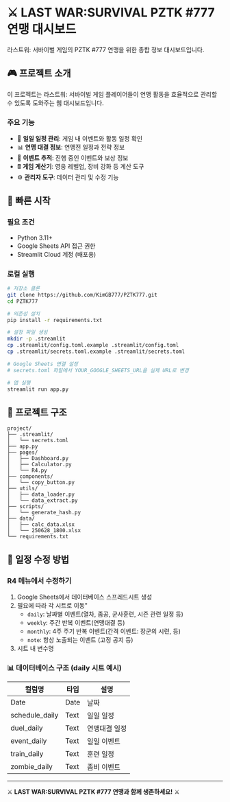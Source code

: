 # ⚔️ LAST WAR:SURVIVAL PZTK #777 연맹 대시보드

라스트워: 서바이벌 게임의 PZTK #777 연맹을 위한 종합 정보 대시보드입니다.

## 🎮 프로젝트 소개

이 프로젝트는 라스트워: 서바이벌 게임 플레이어들이 연맹 활동을 효율적으로 관리할 수 있도록 도와주는 웹 대시보드입니다.

### 주요 기능
- 📅 **일일 일정 관리**: 게임 내 이벤트와 활동 일정 확인
- 📊 **연맹 대결 정보**: 연맹전 일정과 전략 정보
- 🎯 **이벤트 추적**: 진행 중인 이벤트와 보상 정보
- 🖩 **게임 계산기**: 영웅 레벨업, 장비 강화 등 계산 도구
- ⚙️ **관리자 도구**: 데이터 관리 및 수정 기능

## 🚀 빠른 시작

### 필요 조건
- Python 3.11+
- Google Sheets API 접근 권한
- Streamlit Cloud 계정 (배포용)

### 로컬 실행
```bash
# 저장소 클론
git clone https://github.com/KimGB777/PZTK777.git
cd PZTK777

# 의존성 설치
pip install -r requirements.txt

# 설정 파일 생성
mkdir -p .streamlit
cp .streamlit/config.toml.example .streamlit/config.toml
cp .streamlit/secrets.toml.example .streamlit/secrets.toml

# Google Sheets 연결 설정
# secrets.toml 파일에서 YOUR_GOOGLE_SHEETS_URL을 실제 URL로 변경

# 앱 실행
streamlit run app.py
```

## 📁 프로젝트 구조

```
project/
├── .streamlit/
│   └── secrets.toml
├── app.py
├── pages/
│   ├── Dashboard.py
│   ├── Calculator.py
│   └── R4.py
├── components/
│   └── copy_button.py
├── utils/
│   ├── data_loader.py
│   └── data_extract.py
├── scripts/
│   └── generate_hash.py
├── data/
│   ├── calc_data.xlsx
│   └── 250628_1800.xlsx
└── requirements.txt

```

## 🔧 일정 수정 방법
### R4 메뉴에서 수정하기
1. Google Sheets에서 데이터베이스 스프레드시트 생성
2. 필요에 따라 각 시트로 이동"
   - `daily`: 날짜별 이벤트(열차, 좀공, 군사훈련, 시즌 관련 일정 등)
   - `weekly`: 주간 반복 이벤트(연맹대결 등)
   - `monthly`: 4주 주기 반복 이벤트(간격 이벤트: 장군의 시련, 등)
   - `note`: 항상 노출되는 이벤트 (고정 공지 등)
3. 시트 내 변수명

### 📊  데이터베이스 구조 (daily 시트 예시)
| 컬럼명 | 타입 | 설명 |
|--------|------|------|
| Date | Date | 날짜 |
| schedule_daily | Text | 일일 일정 |
| duel_daily | Text | 연맹대결 일정 |
| event_daily | Text | 일일 이벤트 |
| train_daily | Text | 훈련 일정 |
| zombie_daily | Text | 좀비 이벤트 |

---

⚔️ **LAST WAR:SURVIVAL PZTK #777 연맹과 함께 생존하세요!** ⚔️